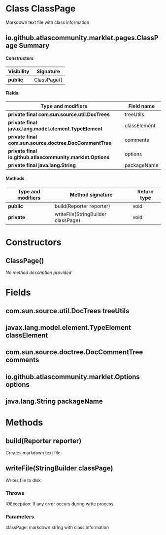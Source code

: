 Class ClassPage
===============
Markdown text file with class information

io.github.atlascommunity.marklet.pages.ClassPage Summary
-------
#### Constructors
| Visibility | Signature   |
| ---------- | ----------- |
| **public** | ClassPage() |
#### Fields
| Type and modifiers                                         | Field name   |
| ---------------------------------------------------------- | ------------ |
| **private final com.sun.source.util.DocTrees**             | treeUtils    |
| **private final javax.lang.model.element.TypeElement**     | classElement |
| **private final com.sun.source.doctree.DocCommentTree**    | comments     |
| **private final io.github.atlascommunity.marklet.Options** | options      |
| **private final java.lang.String**                         | packageName  |
#### Methods
| Type and modifiers | Method signature                   | Return type |
| ------------------ | ---------------------------------- | ----------- |
| **public**         | build(Reporter reporter)           | void        |
| **private**        | writeFile(StringBuilder classPage) | void        |

Constructors
============
ClassPage()
-----------
*No method description provided*



Fields
======
com.sun.source.util.DocTrees treeUtils
--------------------------------------

javax.lang.model.element.TypeElement classElement
-------------------------------------------------

com.sun.source.doctree.DocCommentTree comments
----------------------------------------------

io.github.atlascommunity.marklet.Options options
------------------------------------------------

java.lang.String packageName
----------------------------


Methods
=======
build(Reporter reporter)
------------------------
Creates markdown text file


writeFile(StringBuilder classPage)
----------------------------------
Writes file to disk

### Throws

IOException: If any error occurs during write process.

### Parameters

classPage: markdown string with class information




